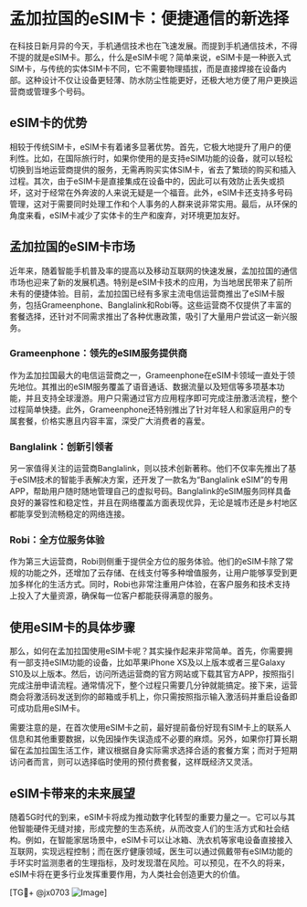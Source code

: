 # 孟加拉国的eSIM卡：便捷通信的新选择

在科技日新月异的今天，手机通信技术也在飞速发展。而提到手机通信技术，不得不提的就是eSIM卡。那么，什么是eSIM卡呢？简单来说，eSIM卡是一种嵌入式SIM卡，与传统的实体SIM卡不同，它不需要物理插拔，而是直接焊接在设备内部。这种设计不仅让设备更轻薄、防水防尘性能更好，还极大地方便了用户更换运营商或管理多个号码。

## eSIM卡的优势

相较于传统SIM卡，eSIM卡有着诸多显著优势。首先，它极大地提升了用户的便利性。比如，在国际旅行时，如果你使用的是支持eSIM功能的设备，就可以轻松切换到当地运营商提供的服务，无需再购买实体SIM卡，省去了繁琐的购买和插入过程。其次，由于eSIM卡是直接集成在设备中的，因此可以有效防止丢失或损坏，这对于经常在外奔波的人来说无疑是一个福音。此外，eSIM卡还支持多号码管理，这对于需要同时处理工作和个人事务的人群来说非常实用。最后，从环保的角度来看，eSIM卡减少了实体卡的生产和废弃，对环境更加友好。

## 孟加拉国的eSIM卡市场

近年来，随着智能手机普及率的提高以及移动互联网的快速发展，孟加拉国的通信市场也迎来了新的发展机遇。特别是eSIM卡技术的应用，为当地居民带来了前所未有的便捷体验。目前，孟加拉国已经有多家主流电信运营商推出了eSIM卡服务，包括Grameenphone、Banglalink和Robi等。这些运营商不仅提供了丰富的套餐选择，还针对不同需求推出了各种优惠政策，吸引了大量用户尝试这一新兴服务。

### Grameenphone：领先的eSIM服务提供商

作为孟加拉国最大的电信运营商之一，Grameenphone在eSIM卡领域一直处于领先地位。其推出的eSIM服务覆盖了语音通话、数据流量以及短信等多项基本功能，并且支持全球漫游。用户只需通过官方应用程序即可完成注册激活流程，整个过程简单快捷。此外，Grameenphone还特别推出了针对年轻人和家庭用户的专属套餐，价格实惠且内容丰富，深受广大消费者的喜爱。

### Banglalink：创新引领者

另一家值得关注的运营商Banglalink，则以技术创新著称。他们不仅率先推出了基于eSIM技术的智能手表解决方案，还开发了一款名为“Banglalink eSIM”的专用APP，帮助用户随时随地管理自己的虚拟号码。Banglalink的eSIM服务同样具备良好的兼容性和稳定性，并且在网络覆盖方面表现优异，无论是城市还是乡村地区都能享受到流畅稳定的网络连接。

### Robi：全方位服务体验

作为第三大运营商，Robi则侧重于提供全方位的服务体验。他们的eSIM卡除了常规的功能之外，还增加了云存储、在线支付等多种增值服务，让用户能够享受到更加多样化的生活方式。同时，Robi也非常注重用户体验，在客户服务和技术支持上投入了大量资源，确保每一位客户都能获得满意的服务。

## 使用eSIM卡的具体步骤

那么，如何在孟加拉国使用eSIM卡呢？其实操作起来非常简单。首先，你需要拥有一部支持eSIM功能的设备，比如苹果iPhone XS及以上版本或者三星Galaxy S10及以上版本。然后，访问所选运营商的官方网站或下载其官方APP，按照指引完成注册申请流程。通常情况下，整个过程只需要几分钟就能搞定。接下来，运营商会将激活码发送到你的邮箱或手机上，你只需按照指示输入激活码并重启设备即可成功启用eSIM卡。

需要注意的是，在首次使用eSIM卡之前，最好提前备份好现有SIM卡上的联系人信息和其他重要数据，以免因操作失误造成不必要的麻烦。另外，如果你打算长期留在孟加拉国生活工作，建议根据自身实际需求选择合适的套餐方案；而对于短期访问者而言，则可以选择临时使用的预付费套餐，这样既经济又灵活。

## eSIM卡带来的未来展望

随着5G时代的到来，eSIM卡将成为推动数字化转型的重要力量之一。它可以与其他智能硬件无缝对接，形成完整的生态系统，从而改变人们的生活方式和社会结构。例如，在智能家居场景中，eSIM卡可以让冰箱、洗衣机等家电设备直接接入互联网，实现远程控制；而在医疗健康领域，医生可以通过佩戴带有eSIM功能的手环实时监测患者的生理指标，及时发现潜在风险。可以预见，在不久的将来，eSIM卡将在更多行业发挥重要作用，为人类社会创造更大的价值。

[TG💪+ @jx0703 ![Image](https://github.com/user-attachments/assets/dbca1d08-cadb-493c-b0ec-ad6f7a83f270)]